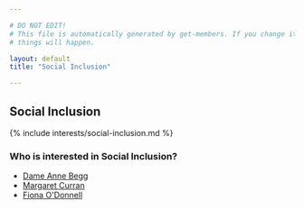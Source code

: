 ```yaml
---

# DO NOT EDIT!
# This file is automatically generated by get-members. If you change it, bad
# things will happen.

layout: default
title: "Social Inclusion"

---
```


## Social Inclusion

{% include interests/social-inclusion.md %}

### Who is interested in Social Inclusion?


* [Dame  Anne Begg](/members/dame-anne-begg.html)
* [Margaret Curran](/members/margaret-curran.html)
* [Fiona O'Donnell](/members/fiona-odonnell.html)
